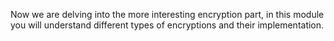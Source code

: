 Now we are delving into the more interesting encryption part, in this module you will understand different types of encryptions and their implementation.
